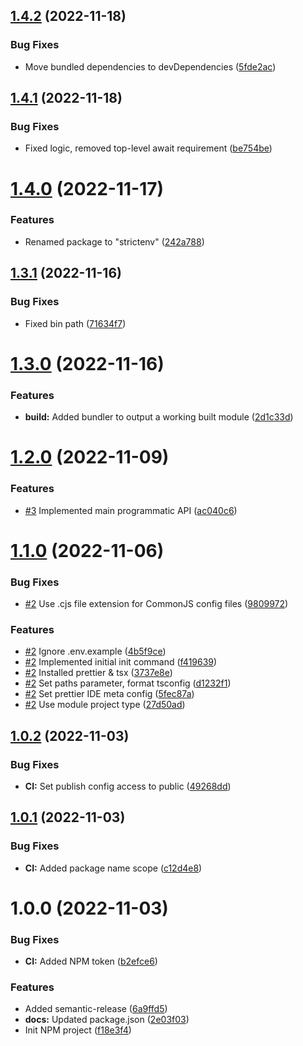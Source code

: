 ## [1.4.2](https://github.com/mkayander/easyenv/compare/v1.4.1...v1.4.2) (2022-11-18)


### Bug Fixes

* Move bundled dependencies to devDependencies ([5fde2ac](https://github.com/mkayander/easyenv/commit/5fde2ac1c9e318cc7043b4af37e4c52272ebe6b1))

## [1.4.1](https://github.com/mkayander/easyenv/compare/v1.4.0...v1.4.1) (2022-11-18)


### Bug Fixes

* Fixed logic, removed top-level await requirement ([be754be](https://github.com/mkayander/easyenv/commit/be754be632b6f1cb307a9fa90b0c6acc42280473))

# [1.4.0](https://github.com/mkayander/easyenv/compare/v1.3.1...v1.4.0) (2022-11-17)


### Features

* Renamed package to "strictenv" ([242a788](https://github.com/mkayander/easyenv/commit/242a78809baaa2582ec35209fc17aa59da4f8653))

## [1.3.1](https://github.com/mkayander/easyenv/compare/v1.3.0...v1.3.1) (2022-11-16)


### Bug Fixes

* Fixed bin path ([71634f7](https://github.com/mkayander/easyenv/commit/71634f75ab7c04c5064116f4c44841f0a0c05ae1))

# [1.3.0](https://github.com/mkayander/easyenv/compare/v1.2.0...v1.3.0) (2022-11-16)


### Features

* **build:** Added bundler to output a working built module ([2d1c33d](https://github.com/mkayander/easyenv/commit/2d1c33de84365f6896ad2b8932827801708388e0))

# [1.2.0](https://github.com/mkayander/easyenv/compare/v1.1.0...v1.2.0) (2022-11-09)


### Features

* [#3](https://github.com/mkayander/easyenv/issues/3) Implemented main programmatic API ([ac040c6](https://github.com/mkayander/easyenv/commit/ac040c6dfe28d9b5167fc7ff541338a60b772b48))

# [1.1.0](https://github.com/mkayander/easyenv/compare/v1.0.2...v1.1.0) (2022-11-06)


### Bug Fixes

* [#2](https://github.com/mkayander/easyenv/issues/2) Use .cjs file extension for CommonJS config files ([9809972](https://github.com/mkayander/easyenv/commit/98099725033176292eef338c791fe4d928feb619))


### Features

* [#2](https://github.com/mkayander/easyenv/issues/2) Ignore .env.example ([4b5f9ce](https://github.com/mkayander/easyenv/commit/4b5f9ce8bb104aad57387725256a6db156efe15e))
* [#2](https://github.com/mkayander/easyenv/issues/2) Implemented initial init command ([f419639](https://github.com/mkayander/easyenv/commit/f41963990e8c56f1bc57b48b8a752a1d0dc6833a))
* [#2](https://github.com/mkayander/easyenv/issues/2) Installed prettier & tsx ([3737e8e](https://github.com/mkayander/easyenv/commit/3737e8e666975265260f28c47e3ad4f300865108))
* [#2](https://github.com/mkayander/easyenv/issues/2) Set paths parameter, format tsconfig ([d1232f1](https://github.com/mkayander/easyenv/commit/d1232f151aa15d868c3122e537e375d7fb521a95))
* [#2](https://github.com/mkayander/easyenv/issues/2) Set prettier IDE meta config ([5fec87a](https://github.com/mkayander/easyenv/commit/5fec87ae4f7866387aba3bcceb2524f9c4d52298))
* [#2](https://github.com/mkayander/easyenv/issues/2) Use module project type ([27d50ad](https://github.com/mkayander/easyenv/commit/27d50addc6cb82879db77b2ef6a09e3249d660a9))

## [1.0.2](https://github.com/mkayander/easyenv/compare/v1.0.1...v1.0.2) (2022-11-03)


### Bug Fixes

* **CI:** Set publish config access to public ([49268dd](https://github.com/mkayander/easyenv/commit/49268dd6d8ef6d4a3a76b4ecd970781f5f402508))

## [1.0.1](https://github.com/mkayander/easyenv/compare/v1.0.0...v1.0.1) (2022-11-03)


### Bug Fixes

* **CI:** Added package name scope ([c12d4e8](https://github.com/mkayander/easyenv/commit/c12d4e826e4fb47d34dc08bad48b56526aac3ea1))

# 1.0.0 (2022-11-03)


### Bug Fixes

* **CI:** Added NPM token ([b2efce6](https://github.com/mkayander/easyenv/commit/b2efce624887a6361fead7604a47abaa7619d7d3))


### Features

* Added semantic-release ([6a9ffd5](https://github.com/mkayander/easyenv/commit/6a9ffd5e83750d066b6f31b6258cab704c61278d))
* **docs:** Updated package.json ([2e03f03](https://github.com/mkayander/easyenv/commit/2e03f03c04d99382c3626890f836e001e0e6a5e8))
* Init NPM project ([f18e3f4](https://github.com/mkayander/easyenv/commit/f18e3f4d994611f27ed7892298060c5a19b0063b))
